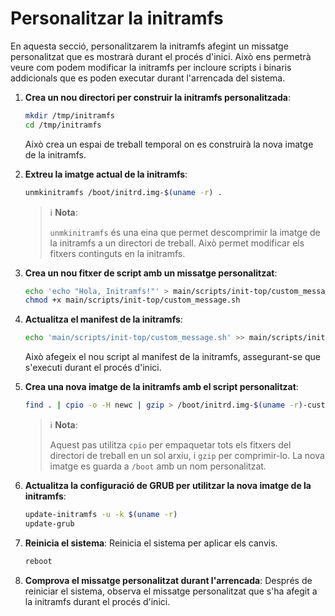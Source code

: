 # Personalitzar la initramfs

En aquesta secció, personalitzarem la initramfs afegint un missatge personalitzat que es mostrarà durant el procés d'inici. Això ens permetrà veure com podem modificar la initramfs per incloure scripts i binaris addicionals que es poden executar durant l'arrencada del sistema.

1. **Crea un nou directori per construir la initramfs personalitzada**:

    ```bash
    mkdir /tmp/initramfs
    cd /tmp/initramfs
    ```

    Això crea un espai de treball temporal on es construirà la nova imatge de la initramfs.

2. **Extreu la imatge actual de la initramfs**:

    ```bash
    unmkinitramfs /boot/initrd.img-$(uname -r) .
    ```

    > ℹ️ **Nota**:
    >
    > `unmkinitramfs` és una eina que permet descomprimir la imatge de la initramfs a un directori de treball. Això permet modificar els fitxers continguts en la initramfs.

3. **Crea un nou fitxer de script amb un missatge personalitzat**:

    ```bash
    echo 'echo "Hola, Initramfs!"' > main/scripts/init-top/custom_message.sh
    chmod +x main/scripts/init-top/custom_message.sh
    ```

4. **Actualitza el manifest de la initramfs**:

    ```bash
    echo 'main/scripts/init-top/custom_message.sh' >> main/scripts/init-top/order
    ```

    Això afegeix el nou script al manifest de la initramfs, assegurant-se que s'executi durant el procés d'inici.

5. **Crea una nova imatge de la initramfs amb el script personalitzat**:

    ```bash
    find . | cpio -o -H newc | gzip > /boot/initrd.img-$(uname -r)-custom
    ```

    > ℹ️ **Nota**:
    >
    > Aquest pas utilitza `cpio` per empaquetar tots els fitxers del directori de treball en un sol arxiu, i `gzip` per comprimir-lo. La nova imatge es guarda a `/boot` amb un nom personalitzat.

6. **Actualitza la configuració de GRUB per utilitzar la nova imatge de la initramfs**:

    ```bash
    update-initramfs -u -k $(uname -r)
    update-grub
    ```

7. **Reinicia el sistema**: Reinicia el sistema per aplicar els canvis.

    ```bash
    reboot
    ```

8. **Comprova el missatge personalitzat durant l'arrencada**: Després de reiniciar el sistema, observa el missatge personalitzat que s'ha afegit a la initramfs durant el procés d'inici.
